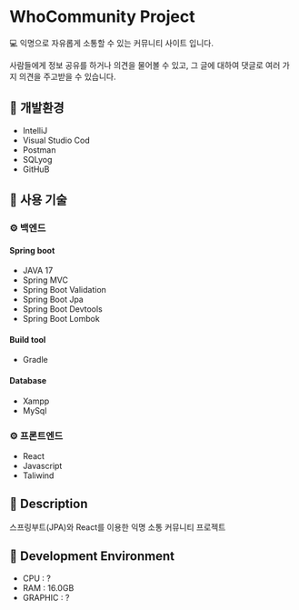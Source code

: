 # WhoCommunity Project
💻 익명으로 자유롭게 소통할 수 있는 커뮤니티 사이트 입니다.

사람들에게 정보 공유를 하거나 의견을 물어볼 수 있고, 그 글에 대하여 댓글로 여러 가지 의견을 주고받을 수 있습니다.

## 📝 개발환경
* IntelliJ
* Visual Studio Cod
* Postman
* SQLyog
* GitHuB

## 📝 사용 기술
### ⚙️ 백엔드
#### Spring boot
* JAVA 17
* Spring MVC
* Spring Boot Validation
* Spring Boot Jpa
* Spring Boot Devtools
* Spring Boot Lombok

#### Build tool
* Gradle

#### Database
* Xampp
* MySql

### ⚙️ 프론트엔드
* React
* Javascript
* Taliwind

## 📝 Description
스프링부트(JPA)와 React를 이용한 익명 소통 커뮤니티 프로젝트

## 📝 Development Environment
* CPU : ?
* RAM : 16.0GB
* GRAPHIC : ?

